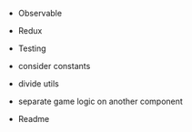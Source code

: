* Observable
* Redux
* Testing

* consider constants
* divide utils
* separate game logic on another component
* Readme
